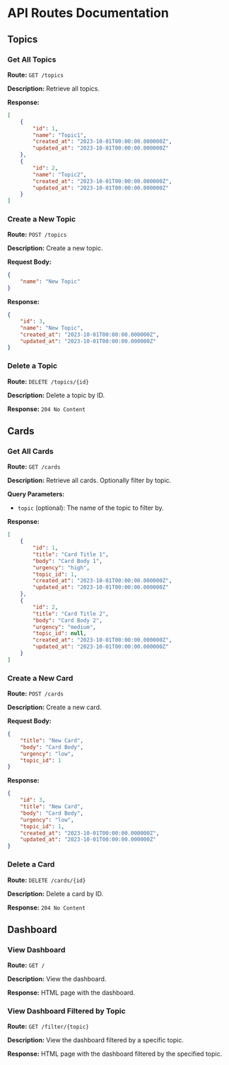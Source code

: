 # API Routes Documentation

## Topics

### Get All Topics
**Route:** `GET /topics`

**Description:** Retrieve all topics.

**Response:**
```json
[
    {
        "id": 1,
        "name": "Topic1",
        "created_at": "2023-10-01T00:00:00.000000Z",
        "updated_at": "2023-10-01T00:00:00.000000Z"
    },
    {
        "id": 2,
        "name": "Topic2",
        "created_at": "2023-10-01T00:00:00.000000Z",
        "updated_at": "2023-10-01T00:00:00.000000Z"
    }
]
```

### Create a New Topic
**Route:** `POST /topics`

**Description:** Create a new topic.

**Request Body:**
```json
{
    "name": "New Topic"
}
```

**Response:**
```json
{
    "id": 3,
    "name": "New Topic",
    "created_at": "2023-10-01T00:00:00.000000Z",
    "updated_at": "2023-10-01T00:00:00.000000Z"
}
```

### Delete a Topic
**Route:** `DELETE /topics/{id}`

**Description:** Delete a topic by ID.

**Response:** `204 No Content`

## Cards

### Get All Cards
**Route:** `GET /cards`

**Description:** Retrieve all cards. Optionally filter by topic.

**Query Parameters:**
- `topic` (optional): The name of the topic to filter by.

**Response:**
```json
[
    {
        "id": 1,
        "title": "Card Title 1",
        "body": "Card Body 1",
        "urgency": "high",
        "topic_id": 1,
        "created_at": "2023-10-01T00:00:00.000000Z",
        "updated_at": "2023-10-01T00:00:00.000000Z"
    },
    {
        "id": 2,
        "title": "Card Title 2",
        "body": "Card Body 2",
        "urgency": "medium",
        "topic_id": null,
        "created_at": "2023-10-01T00:00:00.000000Z",
        "updated_at": "2023-10-01T00:00:00.000000Z"
    }
]
```

### Create a New Card
**Route:** `POST /cards`

**Description:** Create a new card.

**Request Body:**
```json
{
    "title": "New Card",
    "body": "Card Body",
    "urgency": "low",
    "topic_id": 1
}
```

**Response:**
```json
{
    "id": 3,
    "title": "New Card",
    "body": "Card Body",
    "urgency": "low",
    "topic_id": 1,
    "created_at": "2023-10-01T00:00:00.000000Z",
    "updated_at": "2023-10-01T00:00:00.000000Z"
}
```

### Delete a Card
**Route:** `DELETE /cards/{id}`

**Description:** Delete a card by ID.

**Response:** `204 No Content`

## Dashboard

### View Dashboard
**Route:** `GET /`

**Description:** View the dashboard.

**Response:** HTML page with the dashboard.

### View Dashboard Filtered by Topic
**Route:** `GET /filter/{topic}`

**Description:** View the dashboard filtered by a specific topic.

**Response:** HTML page with the dashboard filtered by the specified topic.
